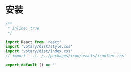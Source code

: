 # 安装

<!-- ### npm 安装

```
npm install votary -S
```

### 引入全局样式

```javascript
import 'votary/dist/style.css'
``` -->

```jsx
/**
 * inline: true
 */

import React from 'react'
import 'votary/dist/style.css'
import 'votary/dist/index.css'
// import '../../../packages/icon/assets/iconfont.css'

export default () => ''
```
